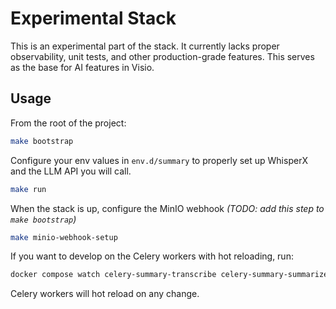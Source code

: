 # Experimental Stack

This is an experimental part of the stack.  It currently lacks proper observability, unit tests, and other production-grade features. This serves as the base for AI features in Visio.

## Usage

From the root of the project:

```sh
make bootstrap
```

Configure your env values in `env.d/summary` to properly set up WhisperX and the LLM API you will call.

```sh
make run
```

When the stack is up, configure the MinIO webhook
*(TODO: add this step to `make bootstrap`)*

```sh
make minio-webhook-setup
```

If you want to develop on the Celery workers with hot reloading, run:

```sh
docker compose watch celery-summary-transcribe celery-summary-summarize
```

Celery workers will hot reload on any change.
